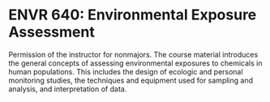 # ENVR 640: Environmental Exposure Assessment

Permission of the instructor for nonmajors. The course material introduces the general concepts of assessing environmental exposures to chemicals in human populations. This includes the design of ecologic and personal monitoring studies, the techniques and equipment used for sampling and analysis, and interpretation of data.